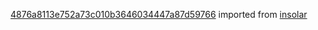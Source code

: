 [4876a8113e752a73c010b3646034447a87d59766](https://github.com/insolar/insolar/commit/4876a8113e752a73c010b3646034447a87d59766) imported from [insolar](https://github.com/insolar/insolar)
